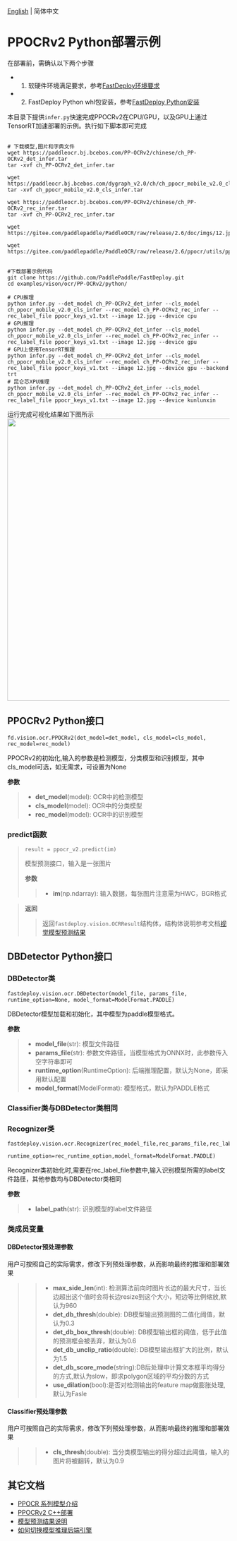 [English](README_EN.md) | 简体中文
# PPOCRv2 Python部署示例

在部署前，需确认以下两个步骤

- 1. 软硬件环境满足要求，参考[FastDeploy环境要求](../../../../../docs/cn/build_and_install/download_prebuilt_libraries.md)  
- 2. FastDeploy Python whl包安装，参考[FastDeploy Python安装](../../../../../docs/cn/build_and_install/download_prebuilt_libraries.md)

本目录下提供`infer.py`快速完成PPOCRv2在CPU/GPU，以及GPU上通过TensorRT加速部署的示例。执行如下脚本即可完成

```

# 下载模型,图片和字典文件
wget https://paddleocr.bj.bcebos.com/PP-OCRv2/chinese/ch_PP-OCRv2_det_infer.tar
tar -xvf ch_PP-OCRv2_det_infer.tar

wget https://paddleocr.bj.bcebos.com/dygraph_v2.0/ch/ch_ppocr_mobile_v2.0_cls_infer.tar
tar -xvf ch_ppocr_mobile_v2.0_cls_infer.tar

wget https://paddleocr.bj.bcebos.com/PP-OCRv2/chinese/ch_PP-OCRv2_rec_infer.tar
tar -xvf ch_PP-OCRv2_rec_infer.tar

wget https://gitee.com/paddlepaddle/PaddleOCR/raw/release/2.6/doc/imgs/12.jpg

wget https://gitee.com/paddlepaddle/PaddleOCR/raw/release/2.6/ppocr/utils/ppocr_keys_v1.txt


#下载部署示例代码
git clone https://github.com/PaddlePaddle/FastDeploy.git
cd examples/vison/ocr/PP-OCRv2/python/

# CPU推理
python infer.py --det_model ch_PP-OCRv2_det_infer --cls_model ch_ppocr_mobile_v2.0_cls_infer --rec_model ch_PP-OCRv2_rec_infer --rec_label_file ppocr_keys_v1.txt --image 12.jpg --device cpu
# GPU推理
python infer.py --det_model ch_PP-OCRv2_det_infer --cls_model ch_ppocr_mobile_v2.0_cls_infer --rec_model ch_PP-OCRv2_rec_infer --rec_label_file ppocr_keys_v1.txt --image 12.jpg --device gpu
# GPU上使用TensorRT推理
python infer.py --det_model ch_PP-OCRv2_det_infer --cls_model ch_ppocr_mobile_v2.0_cls_infer --rec_model ch_PP-OCRv2_rec_infer --rec_label_file ppocr_keys_v1.txt --image 12.jpg --device gpu --backend trt
# 昆仑芯XPU推理
python infer.py --det_model ch_PP-OCRv2_det_infer --cls_model ch_ppocr_mobile_v2.0_cls_infer --rec_model ch_PP-OCRv2_rec_infer --rec_label_file ppocr_keys_v1.txt --image 12.jpg --device kunlunxin
```

运行完成可视化结果如下图所示
<img width="640" src="https://user-images.githubusercontent.com/109218879/185826024-f7593a0c-1bd2-4a60-b76c-15588484fa08.jpg">

## PPOCRv2 Python接口

```
fd.vision.ocr.PPOCRv2(det_model=det_model, cls_model=cls_model, rec_model=rec_model)
```
PPOCRv2的初始化,输入的参数是检测模型，分类模型和识别模型，其中cls_model可选，如无需求，可设置为None

**参数**

> * **det_model**(model): OCR中的检测模型
> * **cls_model**(model): OCR中的分类模型
> * **rec_model**(model): OCR中的识别模型

### predict函数

> ```
> result = ppocr_v2.predict(im)
> ```
>
> 模型预测接口，输入是一张图片
>
> **参数**
>
> > * **im**(np.ndarray): 输入数据，每张图片注意需为HWC，BGR格式

> **返回**
>
> > 返回`fastdeploy.vision.OCRResult`结构体，结构体说明参考文档[视觉模型预测结果](../../../../../docs/api/vision_results/)



## DBDetector Python接口

### DBDetector类

```
fastdeploy.vision.ocr.DBDetector(model_file, params_file, runtime_option=None, model_format=ModelFormat.PADDLE)
```

DBDetector模型加载和初始化，其中模型为paddle模型格式。

**参数**

> * **model_file**(str): 模型文件路径
> * **params_file**(str): 参数文件路径，当模型格式为ONNX时，此参数传入空字符串即可
> * **runtime_option**(RuntimeOption): 后端推理配置，默认为None，即采用默认配置
> * **model_format**(ModelFormat): 模型格式，默认为PADDLE格式

### Classifier类与DBDetector类相同

### Recognizer类
```
fastdeploy.vision.ocr.Recognizer(rec_model_file,rec_params_file,rec_label_file,
                                  runtime_option=rec_runtime_option,model_format=ModelFormat.PADDLE)
```
Recognizer类初始化时,需要在rec_label_file参数中,输入识别模型所需的label文件路径，其他参数均与DBDetector类相同

**参数**
> * **label_path**(str): 识别模型的label文件路径



### 类成员变量

#### DBDetector预处理参数
用户可按照自己的实际需求，修改下列预处理参数，从而影响最终的推理和部署效果

> > * **max_side_len**(int): 检测算法前向时图片长边的最大尺寸，当长边超出这个值时会将长边resize到这个大小，短边等比例缩放,默认为960
> > * **det_db_thresh**(double): DB模型输出预测图的二值化阈值，默认为0.3
> > * **det_db_box_thresh**(double): DB模型输出框的阈值，低于此值的预测框会被丢弃，默认为0.6
> > * **det_db_unclip_ratio**(double): DB模型输出框扩大的比例，默认为1.5
> > * **det_db_score_mode**(string):DB后处理中计算文本框平均得分的方式,默认为slow，即求polygon区域的平均分数的方式
> > * **use_dilation**(bool):是否对检测输出的feature map做膨胀处理,默认为Fasle

#### Classifier预处理参数
用户可按照自己的实际需求，修改下列预处理参数，从而影响最终的推理和部署效果

> > * **cls_thresh**(double): 当分类模型输出的得分超过此阈值，输入的图片将被翻转，默认为0.9



## 其它文档

- [PPOCR 系列模型介绍](../../)
- [PPOCRv2 C++部署](../cpp)
- [模型预测结果说明](../../../../../docs/api/vision_results/)
- [如何切换模型推理后端引擎](../../../../../docs/cn/faq/how_to_change_backend.md)
